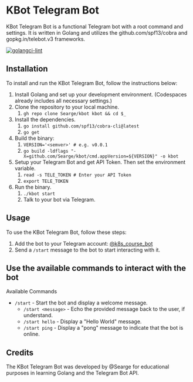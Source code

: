 # KBot Telegram Bot

KBot Telegram Bot is a functional Telegram bot with a root command and settings. It is written in Golang and utilizes the github.com/spf13/cobra and gopkg.in/telebot.v3 frameworks.

[![golangci-lint](https://github.com/Searge/kbot/actions/workflows/golangci-lint.yml/badge.svg)](https://github.com/Searge/kbot/actions/workflows/golangci-lint.yml)

## Installation

To install and run the KBot Telegram Bot, follow the instructions below:

1. Install Golang and set up your development environment. (Codespaces already includes all necessary settings.)
2. Clone the repository to your local machine.
   1. `gh repo clone Searge/kbot kbot && cd $_`
3. Install the dependencies.
   1. `go install github.com/spf13/cobra-cli@latest`
   2. `go get`
4. Build the binary:
   1. `VERSION='<semver>' # e.g. v0.0.1`
   2. `go build -ldflags "-X=github.com/Searge/kbot/cmd.appVersion=${VERSION}" -o kbot`
5. Setup your Telegram Bot and get API Token. Then set the environment variable.
   1. `read -s TELE_TOKEN # Enter your API Token`
   2. `export TELE_TOKEN`
6. Run the binary.
   1. `./kbot start`
   2. Talk to your bot via Telegram.

## Usage

To use the KBot Telegram Bot, follow these steps:

1. Add the bot to your Telegram account: [@k8s_course_bot](https://t.me/k8s_course_bot)
2. Send a `/start` message to the bot to start interacting with it.

## Use the available commands to interact with the bot

Available Commands

- `/start` - Start the bot and display a welcome message.
  - `/start <message>` - Echo the provided message back to the user, if understand.
  - `/start hello` - Display a "Hello World" message.
  - `/start ping` - Display a "pong" message to indicate that the bot is online.

## Credits

The KBot Telegram Bot was developed by @Searge for educational purposes in learning Golang and the Telegram Bot API.
